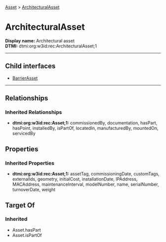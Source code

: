 [Asset](../Asset.md) > [ArchitecturalAsset](.)
# ArchitecturalAsset

**Display name:** Architectural asset<br />
**DTMI:** dtmi:org:w3id:rec:ArchitecturalAsset;1

---


## Child interfaces
* [BarrierAsset](BarrierAsset/BarrierAsset.md)

---
## Relationships
### Inherited Relationships
* **dtmi:org:w3id:rec:Asset;1:** commissionedBy, documentation, hasPart, hasPoint, installedBy, isPartOf, locatedIn, manufacturedBy, mountedOn, servicedBy
## Properties
### Inherited Properties
* **dtmi:org:w3id:rec:Asset;1:** assetTag, commissioningDate, customTags, externalIds, geometry, initialCost, installationDate, IPAddress, MACAddress, maintenanceInterval, modelNumber, name, serialNumber, turnoverDate, weight
## Target Of
### Inherited
* Asset.hasPart
* Asset.isPartOf
